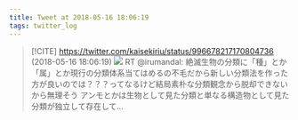 ```yaml
---
title: Tweet at 2018-05-16 18:06:19
tags: twitter_log
---
```


> [!CITE] https://twitter.com/kaisekiriu/status/996678217170804736 (2018-05-16 18:06:19)
> ![](https://twitter.com/kaisekiriu/status/996678217170804736)
> RT @irumandal: 絶滅生物の分類に「種」とか「属」とか現行の分類体系当てはめるの不毛だから新しい分類法を作った方が良いのでは？？？ってなるけど結局素朴な分類観念から脱却できないから無理そう
> アンモとかは生物として見た分類と単なる構造物として見た分類が独立して存在して…
